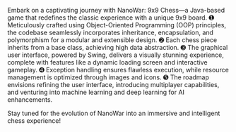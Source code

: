 Embark on a captivating journey with NanoWar: 9x9 Chess—a Java-based game that redefines the classic experience with a unique 9x9 board. 
 ➊ Meticulously crafted using Object-Oriented Programming (OOP) principles, the codebase seamlessly incorporates inheritance, encapsulation, and polymorphism for a modular and extensible design. 
 ➋ Each chess piece inherits from a base class, achieving high data abstraction. 
 ➌ The graphical user interface, powered by Swing, delivers a visually stunning experience, complete with features like a dynamic loading screen and interactive gameplay. 
 ➍ Exception handling ensures flawless execution, while resource management is optimized through images and icons. 
 ➎ The roadmap envisions refining the user interface, introducing multiplayer capabilities, and venturing into machine learning and deep learning for AI enhancements. 

Stay tuned for the evolution of NanoWar into an immersive and intelligent chess experience! 
